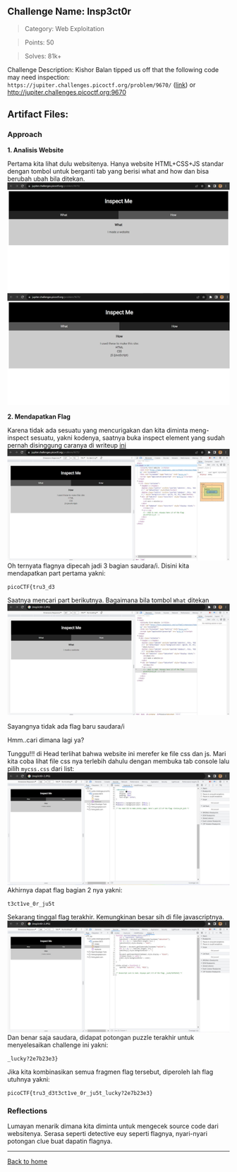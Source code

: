 ## Challenge Name: Insp3ct0r
>Category: Web Exploitation

>Points: 50

>Solves: 81k+

Challenge Description: 
Kishor Balan tipped us off that the following code may need inspection: ```https://jupiter.challenges.picoctf.org/problem/9670/``` ([link](https://jupiter.challenges.picoctf.org/problem/9670/)) or http://jupiter.challenges.picoctf.org:9670


Artifact Files:
-

### Approach

**1. Analisis Website**

Pertama kita lihat dulu websitenya. Hanya website HTML+CSS+JS standar dengan tombol untuk berganti tab yang berisi what and how dan bisa berubah ubah bila ditekan.
![website](Insp3ct0r-1.JPG)
![how](Insp3ct0r-2.JPG)

**2. Mendapatkan Flag**

Karena tidak ada sesuatu yang mencurigakan dan kita diminta meng-inspect sesuatu, yakni kodenya, saatnya buka inspect element yang sudah pernah disinggung caranya di writeup [ini](Inspect%20HTML.md)
![part 1](Insp3ct0r-3.JPG)
Oh ternyata flagnya dipecah jadi 3 bagian saudara/i. Disini kita mendapatkan part pertama yakni:
```
picoCTF{tru3_d3
```

Saatnya mencari part berikutnya. Bagaimana bila tombol ```What``` ditekan
![no flag](Insp3ct0r-4.JPG)

Sayangnya tidak ada flag baru saudara/i

Hmm..cari dimana lagi ya?

Tunggu!!! di Head terlihat bahwa website ini merefer ke file css dan js. Mari kita coba lihat file css nya terlebih dahulu dengan membuka tab console lalu pilih ```mycss.css``` dari list:
![flag 2](Insp3ct0r-5.JPG)
Akhirnya dapat flag bagian 2 nya yakni:
```
t3ct1ve_0r_ju5t
```

Sekarang tinggal flag terakhir. Kemungkinan besar sih di file javascriptnya.
![flag 3](Insp3ct0r-6.JPG)
Dan benar saja saudara, didapat potongan puzzle terakhir untuk menyelesaikan challenge ini yakni:
```
_lucky?2e7b23e3}
```

Jika kita kombinasikan semua fragmen flag tersebut, diperoleh lah flag utuhnya yakni:
```
picoCTF{tru3_d3t3ct1ve_0r_ju5t_lucky?2e7b23e3}
```

### Reflections
Lumayan menarik dimana kita diminta untuk mengecek source code dari websitenya. Serasa seperti detective euy seperti flagnya, nyari-nyari potongan clue buat dapatin flagnya.

---
[Back to home](../Readme.md)
